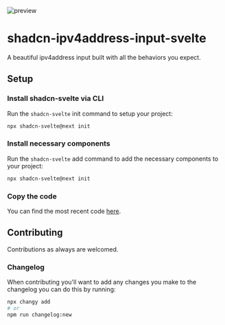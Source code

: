 ![preview]()

# shadcn-ipv4address-input-svelte

A beautiful ipv4address input built with all the behaviors you expect.

## Setup

### Install shadcn-svelte via CLI

Run the `shadcn-svelte` init command to setup your project:

```bash
npx shadcn-svelte@next init
```

### Install necessary components

Run the `shadcn-svelte` add command to add the necessary components to your project:

```bash
npx shadcn-svelte@next init
```

### Copy the code

You can find the most recent code [here](https://github.com/ieedan/shadcn-ipv4address-input-svelte/tree/main/src/lib/components/ui/ipv4address-input).

## Contributing

Contributions as always are welcomed.

### Changelog

When contributing you'll want to add any changes you make to the changelog you can do this by running:

```bash
npx changy add
# or
npm run changelog:new
```
